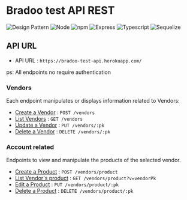 # Bradoo test API REST

![Design Pattern](https://img.shields.io/badge/Backend_Design_Pattern-SOLID-success?style=flat)
![Node](https://img.shields.io/badge/Node-v14.8.0-success?style=flat)
![npm](https://img.shields.io/badge/npm-v6.14.7-success?style=flat)
![Express](https://img.shields.io/badge/Express-v4.17.1-success?style=flat)
![Typescript](https://img.shields.io/badge/Typescript-v4.0.3-success?style=flat)
![Sequelize](https://img.shields.io/badge/Sequelize-v6.3.5-success?style=flat)

## API URL

* API URL : `https://bradoo-test-api.herokuapp.com/`

ps: All endpoints no require authentication

### Vendors

Each endpoint manipulates or displays information related to Vendors:

* [Create a Vendor](user/get.md) : `POST /vendors`
* [List Vendors](user/put.md) : `GET /vendors`
* [Update a Vendor](user/put.md) : `PUT /vendors/:pk`
* [Delete a Vendor](user/put.md) : `DELETE /vendors/:pk`

### Account related

Endpoints to view and manipulate the products of the selected vendor.

* [Create a Product](accounts/get.md) : `POST /vendors/product`
* [List Vendor's product](accounts/post.md) : `GET /vendors/product?v=vendorPk`
* [Edit a Product](accounts/pk/get.md) : `PUT /vendors/product/:pk`
* [Delete a Product](accounts/pk/put.md) : `DELETE /vendors/product/:pk`
